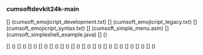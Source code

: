 ### cumsoftdevkit24k-main

[] (cumsoft_emojicript_development.txt)<!--- // Emojicrypt WIP Script // --->
[] (cumsoft_emojicript_legacy.txt)<!--- // Emojicrypt Legacy Script // --->
[] (cumsoft_emojicript_syntax.txt)<!--- // Emojicrypt Syntax Script // --->
[] (cumsoft_simple_menu.asm)<!--- // Simple Asm Menu Example // --->
[] (cumsoft_simpleshell_example.java)<!--- // Simple Java Menu Example // --->
[] ()<!--- // // --->



[] ()<!--- // // --->
[] ()<!--- // // --->
[] ()<!--- // // --->
[] ()<!--- // // --->
[] ()<!--- // // --->
[] ()<!--- // // --->
[] ()<!--- // // --->
[] ()<!--- // // --->
[] ()<!--- // // --->
[] ()<!--- // // --->
[] ()<!--- // // --->
[] ()<!--- // // --->
[] ()<!--- // // --->
[] ()<!--- // // --->
